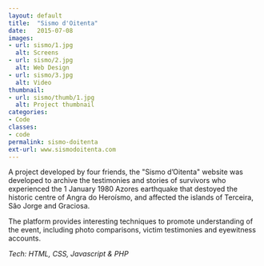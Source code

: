 ```yaml
---
layout: default
title:  "Sismo d'Oitenta"
date:   2015-07-08
images: 
- url: sismo/1.jpg
  alt: Screens
- url: sismo/2.jpg
  alt: Web Design
- url: sismo/3.jpg
  alt: Video
thumbnail:
- url: sismo/thumb/1.jpg
  alt: Project thumbnail
categories:
- Code
classes:
- code
permalink: sismo-doitenta
ext-url: www.sismodoitenta.com
---
```

A project developed by four friends, the "Sismo d’Oitenta" website was developed to archive the testimonies and stories of survivors who experienced the 1 January 1980 Azores earthquake that destoyed the historic centre of Angra do Heroísmo, and affected the islands of Terceira, São Jorge and Graciosa. 

The platform provides interesting techniques to promote understanding of the event, including photo comparisons, victim testimonies and eyewitness accounts.

*Tech: HTML, CSS, Javascript & PHP*